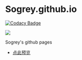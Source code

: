 # Sogrey.github.io

[![Codacy Badge](https://app.codacy.com/project/badge/Grade/a2d2fc74a5f44ffdaa84f923434e85d1)](https://www.codacy.com/gh/Sogrey/Sogrey.github.io/dashboard?utm_source=github.com&amp;utm_medium=referral&amp;utm_content=Sogrey/Sogrey.github.io&amp;utm_campaign=Badge_Grade)

[![](https://sogrey.github.io/img/logo/sogrey.github.io.svg)](https://sogrey.github.io/)

Sogrey's github pages

- [点此预览](https://sogrey.github.io/)

